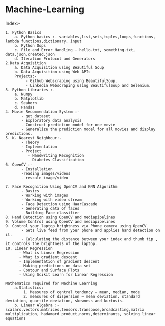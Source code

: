 # Machine-Learning
Index:-
   
    1. Python Basics
        a. Python basics :- variables,list,sets,tuples,loops,functions, lambda functions,dictionary, input
        b. Python Oops
        c. File and Error Handling - hello.txt, something.txt, data.json,created.json
        d. Iteration Protocol and Generators
    2.Data Acquisition
        a. Data Acquisition using Beautiful Soup 
        b. Data Acquisition using Web APIs
        Projects:-
             - Github Webscraping using BeautifulSoup.
             - Linkedin Webscraping using BeautifulSoup and Selenium.
    3. Python Libraries :-
        a. Numpy
        b. Matplotlib
        c. Seaborn
        d. Pandas
    4. Movie Recommendation System :-
           - get dataset
           - Exploratory data analysis
           - Construct prediction model for one movie
           - Generalize the prediction model for all movies and display predictions.
    5. K- Nearest Neighbour:-
           - Theory
           - Implementation
           - Project 
              - Handwriting Recognition
              - Diabetes Classification
    6. OpenCV :- 
           - Installation
           -reading images/videos
           - rescale image/video
           
    7. Face Recognition Using OpenCV and KNN Algorithm
           - Basics
           - Working with images
           - Working with video stream
           - Face Detection using HaarCascade
           - Generating data of faces
           - Building Face classifier
    8. Hand Detection using OpenCV and mediapipelines 
    9. Volume Control using OpenCV and mediapipelines 
    9. Control your laptop brightness via Phone camera using OpenCV
           - Gets live feed from your phone and applies hand detection on it.
           - Calculating the distance between your index and thumb tip , it controls the brightness of the laptop.
    10. Linear Regression
          - What is Linear Regression
          - What is gradient descent
          - Implementation of gradient descent
          - Making predictions on data set
          - Contour and Surface Plots
          - Using Scikit Learn for Linear Regression
           
    Mathematics required for Machine Learning
        a.Statistics:
            1. Measures of central tendency – mean, median, mode
            2. measures of dispersion – mean deviation, standard deviation, quartile deviation, skewness and kurtosis.
        b. Linear Algebra :- scalars,vectors,matrices,tensors.transpose,broadcasting,matrix multiplication, hadamard product,norms,determinants, solving linear equations
    
